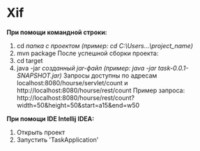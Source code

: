 # Xif
**При помощи командной строки:**
  1. cd *папка с проектом (пример: cd C:\Users\...\project_name)*
  2. mvn package
  После успешной сборки проекта:
  3. cd target
  4. java -jar *созданный jar-файл (пример: java -jar task-0.0.1-SNAPSHOT.jar)*
  Запросы доступны по адресам localhost:8080/hourse/servlet/count и http://localhost:8080/hourse/rest/count
  Пример запроса: http://localhost:8080/hourse/rest/count?width=50&height=50&start=a15&end=w50

**При помощи IDE Intellij IDEA:**
  1. Открыть проект
  2. Запустить 'TaskApplication'
